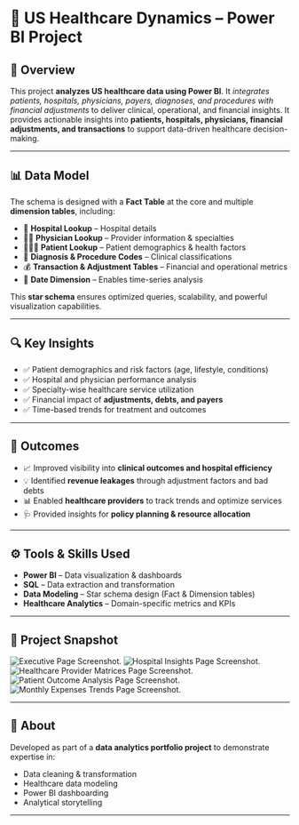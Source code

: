 # 🏥 US Healthcare Dynamics – Power BI Project  

## 📌 Overview  
This project **analyzes US healthcare data using Power BI**. It _integrates patients, hospitals, physicians, payers, diagnoses, and procedures with financial adjustments_ to deliver clinical, operational, and financial insights. 
It provides actionable insights into **patients, hospitals, physicians, financial adjustments, and transactions** to support data-driven healthcare decision-making.  

---

## 📊 Data Model  
The schema is designed with a **Fact Table** at the core and multiple **dimension tables**, including:  
- 🏥 **Hospital Lookup** – Hospital details  
- 👨‍⚕️ **Physician Lookup** – Provider information & specialties  
- 🧑‍🤝‍🧑 **Patient Lookup** – Patient demographics & health factors  
- 💊 **Diagnosis & Procedure Codes** – Clinical classifications  
- 💰 **Transaction & Adjustment Tables** – Financial and operational metrics  
- 📅 **Date Dimension** – Enables time-series analysis  

This **star schema** ensures optimized queries, scalability, and powerful visualization capabilities.  

---

## 🔍 Key Insights  
- ✅ Patient demographics and risk factors (age, lifestyle, conditions)  
- ✅ Hospital and physician performance analysis  
- ✅ Specialty-wise healthcare service utilization  
- ✅ Financial impact of **adjustments, debts, and payers**  
- ✅ Time-based trends for treatment and outcomes  

---

## 🚀 Outcomes  
- 📈 Improved visibility into **clinical outcomes and hospital efficiency**  
- 💡 Identified **revenue leakages** through adjustment factors and bad debts  
- 📊 Enabled **healthcare providers** to track trends and optimize services  
- 🩺 Provided insights for **policy planning & resource allocation**  

---

## ⚙️ Tools & Skills Used  
- **Power BI** – Data visualization & dashboards  
- **SQL** – Data extraction and transformation  
- **Data Modeling** – Star schema design (Fact & Dimension tables)  
- **Healthcare Analytics** – Domain-specific metrics and KPIs  

---

## 📸 Project Snapshot  
![Executive Page Screenshot]("Assets\Executive_Summary.png").
![Hospital Insights Page Screenshot]("Assets\Hospital_Insights.png").
![Healthcare Provider Matrices Page Screenshot]("Assets\HP_Matrices.png").
![Patient Outcome Analysis Page Screenshot]("Assets\Patient_Analysis.png").
![Monthly Expenses Trends Page Screenshot]("Assets\MET.png").

 

---

## 🙌 About  
Developed as part of a **data analytics portfolio project** to demonstrate expertise in:  
- Data cleaning & transformation  
- Healthcare data modeling  
- Power BI dashboarding  
- Analytical storytelling  

---
